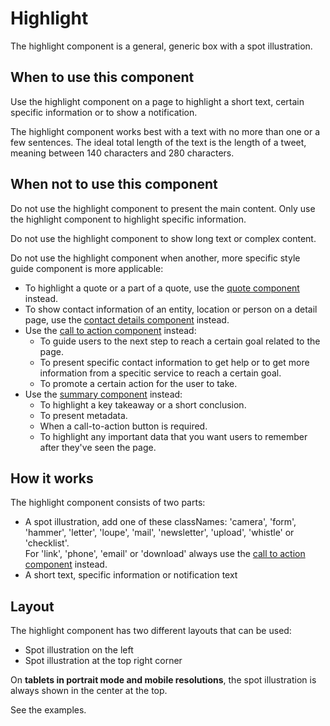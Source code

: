 # Highlight

The highlight component is a general, generic box with a spot illustration.

## When to use this component

Use the highlight component on a page to highlight a short text, certain specific information or to show a notification.

The highlight component works best with a text with no more than one or a few sentences. The ideal total length of the text is the length of a tweet, meaning between 140 characters and 280 characters.

## When not to use this component

Do not use the highlight component to present the main content. Only use the highlight component to highlight specific information.

Do not use the highlight component to show long text or complex content.

Do not use the highlight component when another, more specific style guide component is more applicable:

* To highlight a quote or a part of a quote, use the <a href="{{path './quote'}}">quote component</a> instead.
* To show contact information of an entity, location or person on a detail page, use the <a href="{{path './contact-details'}}">contact details component</a> instead.
* Use the <a href="{{path './cta-block'}}">call to action component</a> instead:
  * To guide users to the next step to reach a certain goal related to the page.
  * To present specific contact information to get help or to get more information from a specitic service to reach a certain goal.
  * To promote a certain action for the user to take.
* Use the <a href="{{path './summary'}}">summary component</a> instead:
  * To highlight a key takeaway or a short conclusion.
  * To present metadata.
  * When a call-to-action button is required.
  * To highlight any important data that you want users to remember after they've seen the page.

## How it works

The highlight component consists of two parts:

* A spot illustration, add one of these classNames:
  'camera', 'form', 'hammer', 'letter', 'loupe', 'mail', 'newsletter', 'upload', 'whistle' or 'checklist'.  
  For 'link', 'phone', 'email' or 'download' always use the
  <a href="{{path './cta-block'}}">call to action component</a> instead.
* A short text, specific information or notification text

## Layout

The highlight component has two different layouts that can be used:

* Spot illustration on the left
* Spot illustration at the top right corner

On **tablets in portrait mode and mobile resolutions**, the spot illustration is always shown in the center at the top.

See the examples.
